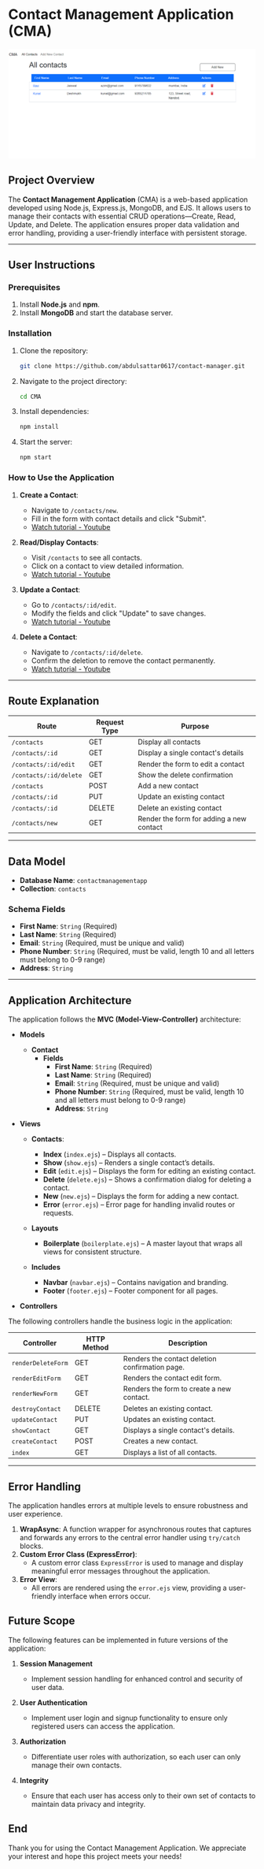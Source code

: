 # **Contact Management Application (CMA)**

![App Poster](./app_poster.png)


## **Project Overview**

The **Contact Management Application** (CMA) is a web-based application developed using Node.js, Express.js, MongoDB, and EJS. It allows users to manage their contacts with essential CRUD operations—Create, Read, Update, and Delete. The application ensures proper data validation and error handling, providing a user-friendly interface with persistent storage.

--- 

## **User Instructions**

### **Prerequisites**

1. Install **Node.js** and **npm**.
2. Install **MongoDB** and start the database server.

### **Installation**

1. Clone the repository:
   ```bash
   git clone https://github.com/abdulsattar0617/contact-manager.git
   ```
2. Navigate to the project directory:
   ```bash
   cd CMA
   ```
3. Install dependencies:
   ```bash
   npm install
   ```
4. Start the server:
   ```bash
   npm start
   ```

### **How to Use the Application**

1. **Create a Contact**:
   - Navigate to `/contacts/new`.
   - Fill in the form with contact details and click "Submit".
   - [Watch tutorial - Youtube](https://youtu.be/ql4YLii3z8Q)

2. **Read/Display Contacts**:

   - Visit `/contacts` to see all contacts.
   - Click on a contact to view detailed information.
   - [Watch tutorial - Youtube](https://youtu.be/E-0-gpQ0AhM)

3. **Update a Contact**:

   - Go to `/contacts/:id/edit`.
   - Modify the fields and click "Update" to save changes.
   - [Watch tutorial - Youtube](https://youtu.be/mu7DFiD0_AI)

4. **Delete a Contact**:
   - Navigate to `/contacts/:id/delete`.
   - Confirm the deletion to remove the contact permanently.
   - [Watch tutorial - Youtube](https://youtu.be/oocmdC0MzdQ)

---

## **Route Explanation**

| **Route**              | **Request Type** | **Purpose**                              |
| ---------------------- | ---------------- | ---------------------------------------- |
| `/contacts`            | GET              | Display all contacts                     |
| `/contacts/:id`        | GET              | Display a single contact's details       |
| `/contacts/:id/edit`   | GET              | Render the form to edit a contact        |
| `/contacts/:id/delete` | GET              | Show the delete confirmation             |
| `/contacts`            | POST             | Add a new contact                        |
| `/contacts/:id`        | PUT              | Update an existing contact               |
| `/contacts/:id`        | DELETE           | Delete an existing contact               |
| `/contacts/new`        | GET              | Render the form for adding a new contact |

---

## **Data Model**

- **Database Name**: `contactmanagementapp`
- **Collection**: `contacts`

### **Schema Fields**

- **First Name**: `String` (Required)
- **Last Name**: `String` (Required)
- **Email**: `String` (Required, must be unique and valid)
- **Phone Number**: `String` (Required, must be valid, length 10 and all letters must belong to 0-9 range)
- **Address**: `String`

---

## **Application Architecture**

The application follows the **MVC (Model-View-Controller)** architecture:

- **Models**

  - **Contact**
    - **Fields**
      - **First Name**: `String` (Required)
      - **Last Name**: `String` (Required)
      - **Email**: `String` (Required, must be unique and valid)
      - **Phone Number**: `String` (Required, must be valid, length 10 and all letters must belong to 0-9 range)
      - **Address**: `String`

- **Views**

  - **Contacts**:

    - **Index** (`index.ejs`) – Displays all contacts.
    - **Show** (`show.ejs`) – Renders a single contact’s details.
    - **Edit** (`edit.ejs`) – Displays the form for editing an existing contact.
    - **Delete** (`delete.ejs`) – Shows a confirmation dialog for deleting a contact.
    - **New** (`new.ejs`) – Displays the form for adding a new contact.
    - **Error** (`error.ejs`) – Error page for handling invalid routes or requests.

  - **Layouts**

    - **Boilerplate** (`boilerplate.ejs`) – A master layout that wraps all views for consistent structure.

  - **Includes**
    - **Navbar** (`navbar.ejs`) – Contains navigation and branding.
    - **Footer** (`footer.ejs`) – Footer component for all pages.

- **Controllers**

The following controllers handle the business logic in the application:

| **Controller**     | **HTTP Method** | **Description**                                 |
| ------------------ | --------------- | ----------------------------------------------- |
| `renderDeleteForm` | GET             | Renders the contact deletion confirmation page. |
| `renderEditForm`   | GET             | Renders the contact edit form.                  |
| `renderNewForm`    | GET             | Renders the form to create a new contact.       |
| `destroyContact`   | DELETE          | Deletes an existing contact.                    |
| `updateContact`    | PUT             | Updates an existing contact.                    |
| `showContact`      | GET             | Displays a single contact's details.            |
| `createContact`    | POST            | Creates a new contact.                          |
| `index`            | GET             | Displays a list of all contacts.                |

---

## **Error Handling**

The application handles errors at multiple levels to ensure robustness and user experience.

1. **WrapAsync**: A function wrapper for asynchronous routes that captures and forwards any errors to the central error handler using `try/catch` blocks.
2. **Custom Error Class (ExpressError)**:
   - A custom error class `ExpressError` is used to manage and display meaningful error messages throughout the application.
3. **Error View**:
   - All errors are rendered using the `error.ejs` view, providing a user-friendly interface when errors occur.

## **Future Scope**

The following features can be implemented in future versions of the application:

1. **Session Management**

   - Implement session handling for enhanced control and security of user data.

2. **User Authentication**

   - Implement user login and signup functionality to ensure only registered users can access the application.

3. **Authorization**
   - Differentiate user roles with authorization, so each user can only manage their own contacts.
4. **Integrity**
   - Ensure that each user has access only to their own set of contacts to maintain data privacy and integrity.

## **End**

Thank you for using the Contact Management Application. We appreciate your interest and hope this project meets your needs!
